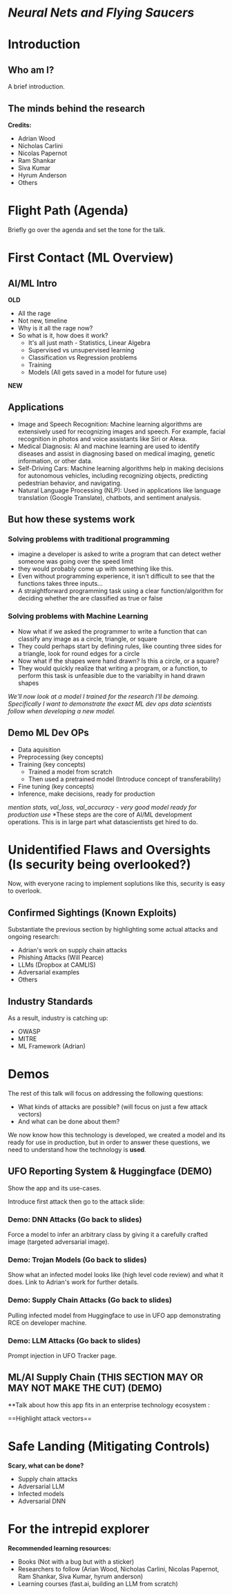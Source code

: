 # *Neural Nets and Flying Saucers*

# Introduction

## Who am I?

A brief introduction.

## The minds behind the research

**Credits:**

- Adrian Wood
- Nicholas Carlini
- Nicolas Papernot
- Ram Shankar
- Siva Kumar
- Hyrum Anderson
- Others

# Flight Path (Agenda)

Briefly go over the agenda and set the tone for the talk.

# First Contact (ML Overview)

## AI/ML Intro

**OLD**

- All the rage
- Not new, timeline
- Why is it all the rage now?
- So what is it, how does it work?
  - It's all just math - Statistics, Linear Algebra
  - Supervised vs unsupervised learning
  - Classification vs Regression problems
  - Training
  - Models (All gets saved in a model for future use)
 
**NEW**

## Applications

- Image and Speech Recognition: Machine learning algorithms are extensively used for recognizing images and speech. For example, facial recognition in photos and voice assistants like Siri or Alexa.
- Medical Diagnosis: AI and machine learning are used to identify diseases and assist in diagnosing based on medical imaging, genetic information, or other data.
- Self-Driving Cars: Machine learning algorithms help in making decisions for autonomous vehicles, including recognizing objects, predicting pedestrian behavior, and navigating.
- Natural Language Processing (NLP): Used in applications like language translation (Google Translate), chatbots, and sentiment analysis.

## But how these systems work

### Solving problems with traditional programming

- imagine a developer is asked to write a program that can detect wether someone was going over the speed limit
- they would probably come up with something like this.
- Even without programming experience, it isn't difficult to see that the functions takes three inputs...
- A straightforward programming task using a clear function/algorithm for deciding whether the are classified as true or false

### Solving problems with Machine Learning

- Now what if we asked the programmer to write a function that can classify any image as a circle, triangle, or square
- They could perhaps start by defining rules, like counting three sides for a triangle, look for round edges for a circle
- Now what if the shapes were hand drawn? Is this a circle, or a square? 
- They would quickly realize that writing a program, or a function, to perform this task is unfeasible due to the variabilty in hand drawn shapes

*We'll now look at a model I trained for the research I'll be demoing. Specifically I want to demonstrate the exact ML dev ops data scientists follow when developing a new model.*
 
  ## Demo ML Dev OPs
  - Data aquisition
  - Preprocessing (key concepts)
  - Training (key concepts)
    - Trained a model from scratch
    - Then used a pretrained model (Introduce concept of transferability)
  - Fine tuning (key concepts)
  - Inference, make decisions, ready for production

*mention stats, val_loss, val_accuracy - very good model ready for production use*
*These steps are the core of AI/ML development operations. This is in large part what datascientists get hired to do.

# Unidentified Flaws and Oversights  (Is security being overlooked?)

Now, with everyone racing to implement soplutions like this, security is easy to overlook.

## Confirmed Sightings (Known Exploits)

Substantiate the previous section by highlighting some actual attacks and ongoing research:

- Adrian's work on supply chain attacks
- Phishing Attacks (Will Pearce)
- LLMs (Dropbox at CAMLIS)
- Adversarial examples
- Others

## Industry Standards

As a result, industry is catching up:

- OWASP
- MITRE
- ML Framework (Adrian)

# Demos

The rest of this talk will focus on addressing the following questions:

- What kinds of attacks are possible? (will focus on just a few attack vectors)
- And what can be done about them?

We now know how this technology is developed, we created a model and its ready for use in production, but in order to answer these questions, we need to understand how the technology is **used**.

## UFO Reporting System & Huggingface (DEMO)

Show the app and its use-cases.

Introduce first attack then go to the attack slide:

### Demo: DNN Attacks (Go back to slides)

Force a model to infer an arbitrary class by giving it a carefully crafted image (targeted adversarial image).

### Demo: Trojan Models (Go back to slides)

Show what an infected model looks like (high level code review) and what it does. Link to Adrian's work for further details.

### Demo: Supply Chain Attacks (Go back to slides)

Pulling infected model from Huggingface to use in UFO app demonstrating RCE on developer machine.

### Demo: LLM Attacks (Go back to slides)

Prompt injection in UFO Tracker page.
   
## ML/AI Supply Chain (THIS SECTION MAY OR MAY NOT MAKE THE CUT) (DEMO)

**Talk about how this app fits in an enterprise technology ecosystem :

==Highlight attack vectors==

# Safe Landing (Mitigating Controls)

**Scary, what can be done?**

- Supply chain attacks
- Adversarial LLM
- Infected models
- Adversarial DNN

# For the intrepid explorer

**Recommended learning resources:**

- Books (Not with a bug but with a sticker)
- Researchers to follow (Arian Wood, Nicholas Carlini, Nicolas Papernot, Ram Shankar, Siva Kumar, hyrum anderson)
- Learning courses (fast.ai, building an LLM from scratch)
